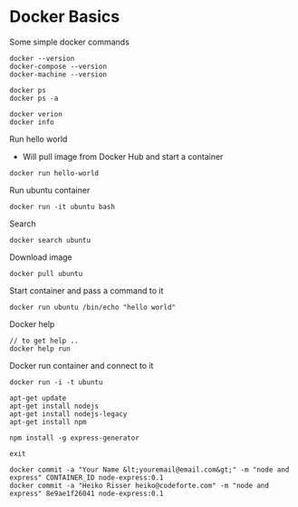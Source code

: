 
# Docker Basics

Some simple docker commands

```
docker --version
docker-compose --version
docker-machine --version

docker ps
docker ps -a

docker verion
docker info
```

Run hello world

- Will pull image from Docker Hub and start a container

```
docker run hello-world
```

Run ubuntu container

```
docker run -it ubuntu bash
```

Search

```
docker search ubuntu
```

Download image

```
docker pull ubuntu
```

Start container and pass a command to it

```
docker run ubuntu /bin/echo "hello world"
```

Docker help
```
// to get help ..
docker help run
```

Docker run container and connect to it
```
docker run -i -t ubuntu

apt-get update
apt-get install nodejs
apt-get install nodejs-legacy
apt-get install npm

npm install -g express-generator

exit

docker commit -a "Your Name &lt;youremail@email.com&gt;" -m "node and express" CONTAINER_ID node-express:0.1
docker commit -a "Heiko Risser heiko@codeforte.com" -m "node and express" 8e9ae1f26041 node-express:0.1

```






















